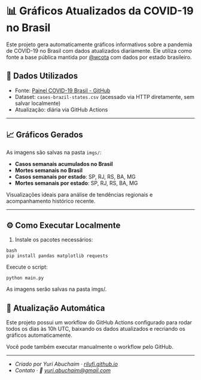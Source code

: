 # 📊 Gráficos Atualizados da COVID-19 no Brasil

Este projeto gera automaticamente gráficos informativos sobre a pandemia de COVID-19 no Brasil com dados atualizados diariamente. Ele utiliza como fonte a base pública mantida por [@wcota](https://github.com/wcota/covid19br) com dados por estado brasileiro.

## 🧾 Dados Utilizados

- Fonte: [Painel COVID-19 Brasil - GitHub](https://github.com/wcota/covid19br)
- Dataset: `cases-brazil-states.csv` (acessado via HTTP diretamente, sem salvar localmente)
- Atualização: diária via GitHub Actions

---

## 📈 Gráficos Gerados

As imagens são salvas na pasta `imgs/`:

- **Casos semanais acumulados no Brasil** 
- **Mortes semanais no Brasil**  
- **Casos semanais por estado**: SP, RJ, RS, BA, MG  
- **Mortes semanais por estado**: SP, RJ, RS, BA, MG  

Visualizações ideais para análise de tendências regionais e acompanhamento histórico recente.

---

## ⚙️ Como Executar Localmente

1. Instale os pacotes necessários:

```
bash
pip install pandas matplotlib requests
```

Execute o script:
```
python main.py
```

As imagens serão salvas na pasta imgs/.

## 🔁 Atualização Automática
Este projeto possui um workflow do GitHub Actions configurado para rodar todos os dias às 10h UTC, baixando os dados atualizados e recriando os gráficos automaticamente.

Você pode também executar manualmente o workflow pelo GitHub.

---

- *Criado por Yuri Abuchaim · [rilufi.github.io](https://rilufi.github.io)*
- *Contato · 📧 [yuri.abuchaim@gmail.com](mailto:yuri.abuchaim@gmail.com)*
